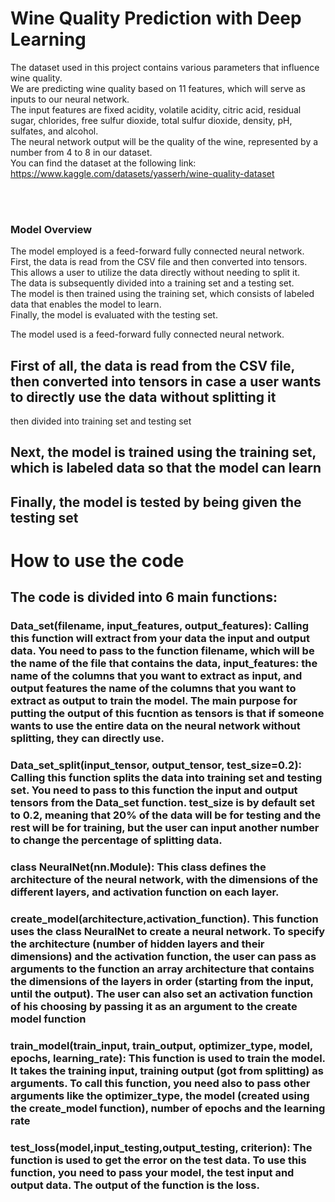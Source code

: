 # Wine Quality Prediction with Deep Learning 
The dataset used in this project contains various parameters that influence wine quality.<br>
We are predicting wine quality based on 11 features, which will serve as inputs to our neural network.<br>
The input features are fixed acidity, volatile acidity, citric acid, residual sugar, chlorides, free sulfur dioxide, total sulfur dioxide, density, pH, sulfates, and alcohol. <br>
The neural network output will be the quality of the wine, represented by a number from 4 to 8 in our dataset. <br>
You can find the dataset at the following link: https://www.kaggle.com/datasets/yasserh/wine-quality-dataset <br>

<br>
<br>

### Model Overview
The model employed is a feed-forward fully connected neural network. <br>
First, the data is read from the CSV file and then converted into tensors. This allows a user to utilize the data directly without needing to split it. <br>
The data is subsequently divided into a training set and a testing set. <br>
The model is then trained using the training set, which consists of labeled data that enables the model to learn. <br>
Finally, the model is evaluated with the testing set. <br>








 The model used is a feed-forward fully connected neural network.
## First of all, the data is read from the CSV file, then converted into tensors in case a user wants to directly use the data without splitting it

then divided into training set and testing set
## Next, the model is trained using the training set, which is labeled data so that the model can learn
## Finally, the model is tested by being given the testing set


# How to use the code
## The code is divided into 6 main functions:
### Data_set(filename, input_features, output_features): Calling this function will extract from your data the input and output data. You need to pass to the function filename, which will be the name of the file that contains the data, input_features: the name of the columns that you want to extract as input, and output features the name of the columns that you want to extract as output to train the model. The main purpose for putting the output of this fucntion as tensors is that if someone wants to use the entire data on the neural network without splitting, they can directly use.

### Data_set_split(input_tensor, output_tensor, test_size=0.2): Calling this function splits the data into training set and testing set. You need to pass to this function the input and output tensors from the Data_set function. test_size is by default set to 0.2, meaning that 20% of the data will be for testing and the rest will be for training, but the user can input another number to change the percentage of splitting data.

### class NeuralNet(nn.Module): This class defines the architecture of the neural network, with the dimensions of the different layers, and activation function on each layer.

### create_model(architecture,activation_function). This function uses the class NeuralNet to create a neural network. To specify the architecture (number of hidden layers and their dimensions) and the activation function, the user can pass as arguments to the function an array architecture that contains the dimensions of the layers in order (starting from the input, until the output). The user can also set an activation function of his choosing by passing it as an argument to the create model function

### train_model(train_input, train_output, optimizer_type, model, epochs, learning_rate): This function is used to train the model. It takes the training input, training output (got from splitting) as arguments. To call this function, you need also to pass other arguments like the optimizer_type, the model (created using the create_model function), number of epochs and the learning rate

### test_loss(model,input_testing,output_testing, criterion): The function is used to get the error on the test data. To use this function, you need to pass your model, the test input and output data. The output of the function is the loss.

